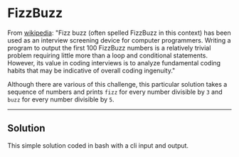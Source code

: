 # FizzBuzz

From [wikipedia](https://en.wikipedia.org/wiki/Fizz_buzz): "Fizz buzz (often spelled FizzBuzz in this context) has been used as an interview screening device for computer programmers. Writing a program to output the first 100 FizzBuzz numbers is a relatively trivial problem requiring little more than a loop and conditional statements. However, its value in coding interviews is to analyze fundamental coding habits that may be indicative of overall coding ingenuity."

Although there are various of this challenge, this particular solution takes a sequence of numbers and prints `fizz` for every number divisible by `3` and `buzz` for every number divisible by `5`. 

---

## Solution 
This simple solution coded in bash with a cli input and output.